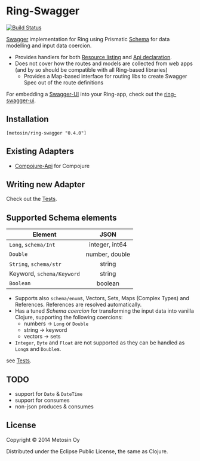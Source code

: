 # Ring-Swagger

[![Build Status](https://travis-ci.org/metosin/ring-swagger.png?branch=master)](https://travis-ci.org/metosin/ring-swagger)

[Swagger](...) implementation for Ring using Prismatic [Schema](https://github.com/Prismatic/schema) for data modelling and input data coercion.

- Provides handlers for both [Resource listing](https://github.com/wordnik/swagger-core/wiki/Resource-Listing) and [Api declaration](https://github.com/wordnik/swagger-core/wiki/API-Declaration).
- Does not cover how the routes and models are collected from web apps (and by so should be compatible with all Ring-based libraries)
   - Provides a Map-based interface for routing libs to create Swagger Spec out of the route definitions

For embedding a [Swagger-UI](https://github.com/wordnik/swagger-ui) into your Ring-app, check out the [ring-swagger-ui](https://github.com/metosin/ring-swagger-ui).

## Installation

    [metosin/ring-swagger "0.4.0"]

## Existing Adapters
- [Compojure-Api](https://github.com/metosin/compojure-api) for Compojure

## Writing new Adapter
Check out the [Tests](https://github.com/metosin/ring-swagger/blob/master/test/ring/swagger/core_test.clj#L116-L214).

## Supported Schema elements

| Element | JSON  |
| --------|:------------:|
| `Long`, `schema/Int` | integer, int64
| `Double` | number, double
| `String`, `schema/str` | string
| Keyword, `schema/Keyword` | string
| `Boolean` | boolean

- Supports also `schema/enum`s, Vectors, Sets, Maps (Complex Types) and References. References are resolved automatically.
- Has a tuned *Schema coercion* for transforming the input data into vanilla Clojure, supporting the following coercions:
  - numbers -> `Long` or `Double`
  - string -> keyword
  - vectors -> sets
- `Integer`, `Byte` and `Float` are not supported as they can be handled as `Long`s and `Double`s.

see [Tests](https://github.com/metosin/ring-swagger/blob/master/test/ring/swagger/schema_test.clj).

## TODO

- support for `Date` & `DateTime`
- support for consumes
- non-json produces & consumes

## License

Copyright © 2014 Metosin Oy

Distributed under the Eclipse Public License, the same as Clojure.
